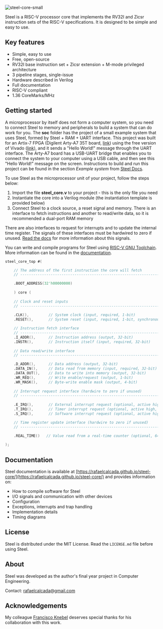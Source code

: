 ![steel-core-small](https://user-images.githubusercontent.com/22325319/203923859-29f27dac-dd01-4c72-b7c7-c04a7639fe13.png)

Steel is a RISC-V processor core that implements the RV32I and Zicsr instruction sets of the RISC-V specifications. It is designed to be simple and easy to use.

## Key features

* Simple, easy to use
* Free, open-source
* RV32I base instruction set + Zicsr extension + M-mode privileged architecture
* 3 pipeline stages, single-issue
* Hardware described in Verilog
* Full documentation
* RISC-V compliant
* 1.36 CoreMarks/MHz

## Getting started

A microprocessor by itself does not form a computer system, so you need to connect Steel to memory and peripherals to build a system that can do work for you. The **soc** folder has the project of a small example system that uses Steel, formed by Steel + RAM + UART interface. This project was built for an Artix-7 FPGA (Digilent Arty-A7 35T board, [link](https://store.digilentinc.com/arty-a7-artix-7-fpga-development-board/)) using the free version of Vivado ([link](https://www.xilinx.com/products/design-tools/vivado.html)), and it sends a "Hello World!" message through the UART interface. The Arty-A7 board has a USB-UART bridge that enables you to connect the system to your computer using a USB cable, and then see this "Hello World!" message on the screen. Instructions to build and run this project can be found in the section *Example system* from [Steel Docs](https://rafaelcalcada.github.io/steel-core/).

To use Steel as the microprocessor unit of your project, follow the steps below:

1. Import the file **steel_core.v** to your project - this is the only file you need
2. Instantiate the core into a Verilog module (the instantiation template is provided below)
3. Connect Steel to a clock source, a reset signal and memory. There is an interface to fetch instructions and another to read/write data, so it is recommended a dual-port RAM memory

There are also interfaces to request for interrupts and to update the internal time register. The signals of these interfaces must be hardwired to zero if unused. [Read the docs](https://rafaelcalcada.github.io/steel-core/) for more information about this signals.

You can write and compile programs for Steel using [RISC-V GNU Toolchain](https://github.com/riscv/riscv-gnu-toolchain). More information can be found in the [documentation](https://rafaelcalcada.github.io/steel-core/).

```verilog
steel_core_top #(

    // The address of the first instruction the core will fetch
    // ---------------------------------------------------------------------------------

    .BOOT_ADDRESS(32'h00000000) 
                  
    ) core (    
    
    // Clock and reset inputs
    // ---------------------------------------------------------------------------------
    
    .CLK(),         // System clock (input, required, 1-bit)
    .RESET(),       // System reset (input, required, 1-bit, synchronous, active high)

    // Instruction fetch interface
    // ---------------------------------------------------------------------------------
    .I_ADDR(),      // Instruction address (output, 32-bit)
    .INSTR(),       // Instruction itself (input, required, 32-bit)
    
    // Data read/write interface
    // ---------------------------------------------------------------------------------

    .D_ADDR(),      // Data address (output, 32-bit)    
    .DATA_IN(),     // Data read from memory (input, required, 32-bit)
    .DATA_OUT(),    // Data to write into memory (output, 32-bit)
    .WR_REQ(),      // Write enable/request (output, 1-bit)
    .WR_MASK(),     // Byte-write enable mask (output, 4-bit)
    
    // Interrupt request interface (hardwire to zero if unused)
    // ---------------------------------------------------------------------------------
    
    .E_IRQ(),       // External interrupt request (optional, active high, 1-bit)
    .T_IRQ(),       // Timer interrupt request (optional, active high, 1-bit)
    .S_IRQ(),       // Software interrupt request (optional, active high, 1-bit)

    // Time register update interface (hardwire to zero if unused)
    // ---------------------------------------------------------------------------------

    .REAL_TIME()   // Value read from a real-time counter (optional, 64-bit)
    
);
```

## Documentation

Steel documentation is available at [https://rafaelcalcada.github.io/steel-core/](https://rafaelcalcada.github.io/steel-core/) and provides information on:
* How to compile software for Steel
* I/O signals and communication with other devices
* Configuration
* Exceptions, interrupts and trap handling
* Implementation details
* Timing diagrams

## License

Steel is distributed under the MIT License. Read the `LICENSE.md` file before using Steel.

## About

Steel was developed as the author's final year project in Computer Engineering. 

Contact: rafaelcalcada@gmail.com

## Acknowledgements

My colleague [Francisco Knebel](https://github.com/FranciscoKnebel) deserves special thanks for his collaboration with this work.

